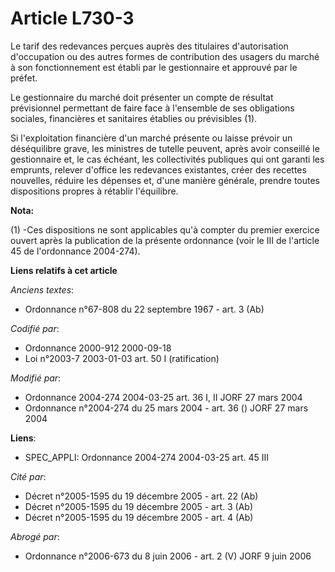 # Article L730-3

Le tarif des redevances perçues auprès des titulaires d'autorisation d'occupation ou des autres formes de contribution des
usagers du marché à son fonctionnement est établi par le gestionnaire et approuvé par le préfet.

Le gestionnaire du marché doit présenter un compte de résultat prévisionnel permettant de faire face à l'ensemble de ses
obligations sociales, financières et sanitaires établies ou prévisibles (1).

Si l'exploitation financière d'un marché présente ou laisse prévoir un déséquilibre grave, les ministres de tutelle peuvent,
après avoir conseillé le gestionnaire et, le cas échéant, les collectivités publiques qui ont garanti les emprunts, relever
d'office les redevances existantes, créer des recettes nouvelles, réduire les dépenses et, d'une manière générale, prendre
toutes dispositions propres à rétablir l'équilibre.

**Nota:**

(1) -Ces dispositions ne sont applicables qu'à compter du premier exercice ouvert après la publication de la présente
ordonnance (voir le III de l'article 45 de l'ordonnance 2004-274).

**Liens relatifs à cet article**

_Anciens textes_:

  - Ordonnance n°67-808 du 22 septembre 1967 - art. 3 (Ab)

_Codifié par_:

  - Ordonnance 2000-912 2000-09-18
  - Loi n°2003-7 2003-01-03 art. 50 I (ratification)

_Modifié par_:

  - Ordonnance 2004-274 2004-03-25 art. 36 I, II JORF 27 mars 2004
  - Ordonnance n°2004-274 du 25 mars 2004 - art. 36 () JORF 27 mars 2004

**Liens**:

  - SPEC_APPLI: Ordonnance 2004-274 2004-03-25 art. 45 III

_Cité par_:

  - Décret n°2005-1595 du 19 décembre 2005 - art. 22 (Ab)
  - Décret n°2005-1595 du 19 décembre 2005 - art. 3 (Ab)
  - Décret n°2005-1595 du 19 décembre 2005 - art. 4 (Ab)

_Abrogé par_:

  - Ordonnance n°2006-673 du 8 juin 2006 - art. 2 (V) JORF 9 juin 2006
